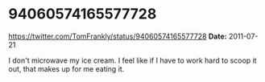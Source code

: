 # 94060574165577728
https://twitter.com/TomFrankly/status/94060574165577728
**Date:** 2011-07-21

I don't microwave my ice cream. I feel like if I have to work hard to scoop it out, that makes up for me eating it.

